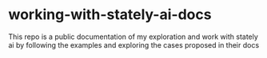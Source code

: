 # working-with-stately-ai-docs
This repo is a public documentation of my exploration and work with stately ai by following the examples and exploring the cases proposed in their docs
